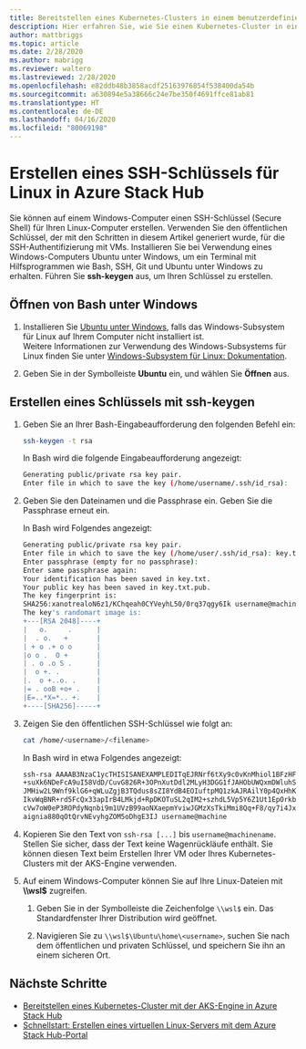 ```yaml
---
title: Bereitstellen eines Kubernetes-Clusters in einem benutzerdefinierten virtuellen Netzwerk in Azure Stack Hub
description: Hier erfahren Sie, wie Sie einen Kubernetes-Cluster in einem benutzerdefinierten virtuellen Netzwerk in Azure Stack Hub bereitstellen.
author: mattbriggs
ms.topic: article
ms.date: 2/28/2020
ms.author: mabrigg
ms.reviewer: waltero
ms.lastreviewed: 2/28/2020
ms.openlocfilehash: e82ddb48b3858acdf25163976854f538400da54b
ms.sourcegitcommit: a630894e5a38666c24e7be350f4691ffce81ab81
ms.translationtype: HT
ms.contentlocale: de-DE
ms.lasthandoff: 04/16/2020
ms.locfileid: "80069198"
---
```

# <a name="create-an-ssh-key-for-linux-on-azure-stack-hub"></a>Erstellen eines SSH-Schlüssels für Linux in Azure Stack Hub

Sie können auf einem Windows-Computer einen SSH-Schlüssel (Secure Shell) für Ihren Linux-Computer erstellen. Verwenden Sie den öffentlichen Schlüssel, der mit den Schritten in diesem Artikel generiert wurde, für die SSH-Authentifizierung mit VMs. Installieren Sie bei Verwendung eines Windows-Computers Ubuntu unter Windows, um ein Terminal mit Hilfsprogrammen wie Bash, SSH, Git und Ubuntu unter Windows zu erhalten. Führen Sie **ssh-keygen** aus, um Ihren Schlüssel zu erstellen.

## <a name="open-bash-on-windows"></a>Öffnen von Bash unter Windows

1. Installieren Sie [Ubuntu unter Windows](https://www.microsoft.com/en-us/p/ubuntu/9nblggh4msv6?activetab=pivot:overviewtab), falls das Windows-Subsystem für Linux auf Ihrem Computer nicht installiert ist.  
    Weitere Informationen zur Verwendung des Windows-Subsystems für Linux finden Sie unter [Windows-Subsystem für Linux: Dokumentation](https://docs.microsoft.com/windows/wsl/about).

2. Geben Sie in der Symbolleiste **Ubuntu** ein, und wählen Sie **Öffnen** aus.

## <a name="create-a-key-with-ssh-keygen"></a>Erstellen eines Schlüssels mit ssh-keygen

1. Geben Sie an Ihrer Bash-Eingabeaufforderung den folgenden Befehl ein:

    ```bash  
    ssh-keygen -t rsa
    ```

    In Bash wird die folgende Eingabeaufforderung angezeigt:

    ```bash
    Generating public/private rsa key pair.
    Enter file in which to save the key (/home/username/.ssh/id_rsa):
    ```

2. Geben Sie den Dateinamen und die Passphrase ein. Geben Sie die Passphrase erneut ein.

    In Bash wird Folgendes angezeigt:

    ```bash
    Generating public/private rsa key pair.
    Enter file in which to save the key (/home/user/.ssh/id_rsa): key.txt
    Enter passphrase (empty for no passphrase):
    Enter same passphrase again:
    Your identification has been saved in key.txt.
    Your public key has been saved in key.txt.pub.
    The key fingerprint is:
    SHA256:xanotrealoN6z1/KChqeah0CYVeyhL50/0rq37qgy6Ik username@machine
    The key's randomart image is:
    +---[RSA 2048]----+
    |   o.     .      |
    |  . o.   +       |
    | + o .+ o o      |
    |o o .  O +       |
    | . o .o S .      |
    |  o +. .         |
    |.  o +..o. .     |
    |= . ooB +o+ .    |
    |E=..*X=*.. +.    |
    +----[SHA256]-----+
    ```

3. Zeigen Sie den öffentlichen SSH-Schlüssel wie folgt an:

    ```bash
    cat /home/<username>/<filename>
    ```

    In Bash wird in etwa Folgendes angezeigt:

    ```bash
    ssh-rsa AAAAB3NzaC1ycTHISISANEXAMPLEDITqEJRNrf6tXy9c0vKnMhiol1BFzHFV3
    +suXk6NDeFcA9uI58VdD/CuvG826R+3OPnXutDdl2MLyH3DGG1fJAHObUWQxmDWluhSGb
    JMHiw2L9Wnf9klG6+qWLuZgjB3TQdus8sZI8YdB4EOIuftpMQ1zkAJRAilY0p4QxHhKbU
    IkvWqBNR+rd5FcQx33apIrB4LMkjd+RpDKOTuSL2qIM2+szhdL5Vp5Y6Z1Ut1EpOrkbg1
    cVw7oW0eP3ROPdyNqnbi9m1UVzB99aoNXaepmYviwJGMzXsTkiMmi8Qq+F8/qy7i4Jxl0
    aignia880qOtQrvNEvyhgZOM5oDhgE3IJ username@machine
    ```

4. Kopieren Sie den Text von `ssh-rsa [...]` bis `username@machinename`. Stellen Sie sicher, dass der Text keine Wagenrückläufe enthält. Sie können diesen Text beim Erstellen Ihrer VM oder Ihres Kubernetes-Clusters mit der AKS-Engine verwenden.

5. Auf einem Windows-Computer können Sie auf Ihre Linux-Dateien mit **\\\\wsl$** zugreifen.

    1. Geben Sie in der Symbolleiste die Zeichenfolge `\\wsl$` ein. Das Standardfenster Ihrer Distribution wird geöffnet.

    2. Navigieren Sie zu `\\wsl$\Ubuntu\home\<username>`, suchen Sie nach dem öffentlichen und privaten Schlüssel, und speichern Sie ihn an einem sicheren Ort.

## <a name="next-steps"></a>Nächste Schritte

- [Bereitstellen eines Kubernetes-Cluster mit der AKS-Engine in Azure Stack Hub](azure-stack-kubernetes-aks-engine-deploy-cluster.md)
- [Schnellstart: Erstellen eines virtuellen Linux-Servers mit dem Azure Stack Hub-Portal](azure-stack-quick-linux-portal.md)